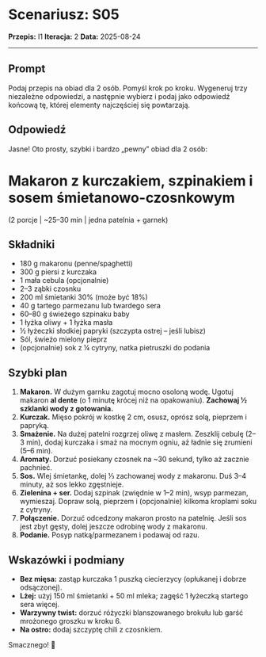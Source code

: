 ﻿# Scenariusz: S05
**Przepis:** I1
**Iteracja:** 2
**Data:** 2025-08-24

---

## Prompt
Podaj przepis na obiad dla 2 osób. Pomyśl krok po kroku. Wygeneruj trzy niezależne odpowiedzi, a następnie wybierz i podaj jako odpowiedź końcową tę, której elementy najczęściej się powtarzają.


## Odpowiedź
Jasne! Oto prosty, szybki i bardzo „pewny” obiad dla 2 osób:

# Makaron z kurczakiem, szpinakiem i sosem śmietanowo-czosnkowym

(2 porcje | \~25–30 min | jedna patelnia + garnek)

## Składniki

* 180 g makaronu (penne/spaghetti)
* 300 g piersi z kurczaka
* 1 mała cebula (opcjonalnie)
* 2–3 ząbki czosnku
* 200 ml śmietanki 30% (może być 18%)
* 40 g tartego parmezanu lub twardego sera
* 60–80 g świeżego szpinaku baby
* 1 łyżka oliwy + 1 łyżka masła
* ½ łyżeczki słodkiej papryki (szczypta ostrej – jeśli lubisz)
* Sól, świeżo mielony pieprz
* (opcjonalnie) sok z ¼ cytryny, natka pietruszki do podania

## Szybki plan

1. **Makaron.** W dużym garnku zagotuj mocno osoloną wodę. Ugotuj makaron **al dente** (o 1 minutę krócej niż na opakowaniu). **Zachowaj ½ szklanki wody z gotowania.**
2. **Kurczak.** Mięso pokrój w kostkę 2 cm, osusz, oprósz solą, pieprzem i papryką.
3. **Smażenie.** Na dużej patelni rozgrzej oliwę z masłem. Zeszklij cebulę (2–3 min), dodaj kurczaka i smaż na mocnym ogniu, aż ładnie się zrumieni (5–6 min).
4. **Aromaty.** Dorzuć posiekany czosnek na \~30 sekund, tylko aż zacznie pachnieć.
5. **Sos.** Wlej śmietankę, dolej ⅓ zachowanej wody z makaronu. Duś 3–4 minuty, aż sos lekko zgęstnieje.
6. **Zielenina + ser.** Dodaj szpinak (zwiędnie w 1–2 min), wsyp parmezan, wymieszaj. Dopraw solą, pieprzem i (opcjonalnie) kilkoma kroplami soku z cytryny.
7. **Połączenie.** Dorzuć odcedzony makaron prosto na patelnię. Jeśli sos jest zbyt gęsty, dolej jeszcze odrobinę wody z makaronu.
8. **Podanie.** Posyp natką/parmezanem i podawaj od razu.

## Wskazówki i podmiany

* **Bez mięsa:** zastąp kurczaka 1 puszką ciecierzycy (opłukanej i dobrze odsączonej).
* **Lżej:** użyj 150 ml śmietanki + 50 ml mleka; zagęść 1 łyżeczką startego sera więcej.
* **Warzywny twist:** dorzuć różyczki blanszowanego brokułu lub garść mrożonego groszku w kroku 6.
* **Na ostro:** dodaj szczyptę chili z czosnkiem.

Smacznego! 🍝
